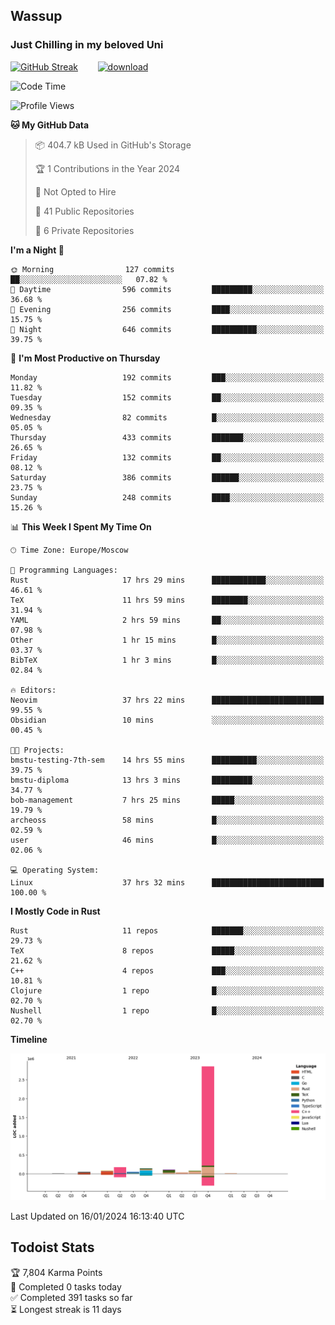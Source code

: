 ## Wassup 
### Just Chilling in my beloved Uni 

<!--
-->

[![GitHub Streak](http://github-readme-streak-stats.herokuapp.com?user=archeoss&theme=shades-of-purple&hide_border=true&date_format=j%20M%5B%20Y%5D)](https://git.io/streak-stats)&nbsp;&nbsp;&nbsp;&nbsp;&nbsp;&nbsp;&nbsp;&nbsp;[![download](https://user-images.githubusercontent.com/68448737/147796309-d8b65b1d-4dde-40d9-b03a-2b42aaa6cd43.jpeg)
](http://bmstu.ru/)

<!--START_SECTION:waka-->
![Code Time](http://img.shields.io/badge/Code%20Time-2%2C384%20hrs%2024%20mins-blue)

![Profile Views](http://img.shields.io/badge/Profile%20Views-27-blue)

**🐱 My GitHub Data** 

> 📦 404.7 kB Used in GitHub's Storage 
 > 
> 🏆 1 Contributions in the Year 2024
 > 
> 🚫 Not Opted to Hire
 > 
> 📜 41 Public Repositories 
 > 
> 🔑 6 Private Repositories 
 > 
**I'm a Night 🦉** 

```text
🌞 Morning                127 commits         ██░░░░░░░░░░░░░░░░░░░░░░░   07.82 % 
🌆 Daytime                596 commits         █████████░░░░░░░░░░░░░░░░   36.68 % 
🌃 Evening                256 commits         ████░░░░░░░░░░░░░░░░░░░░░   15.75 % 
🌙 Night                  646 commits         ██████████░░░░░░░░░░░░░░░   39.75 % 
```
📅 **I'm Most Productive on Thursday** 

```text
Monday                   192 commits         ███░░░░░░░░░░░░░░░░░░░░░░   11.82 % 
Tuesday                  152 commits         ██░░░░░░░░░░░░░░░░░░░░░░░   09.35 % 
Wednesday                82 commits          █░░░░░░░░░░░░░░░░░░░░░░░░   05.05 % 
Thursday                 433 commits         ███████░░░░░░░░░░░░░░░░░░   26.65 % 
Friday                   132 commits         ██░░░░░░░░░░░░░░░░░░░░░░░   08.12 % 
Saturday                 386 commits         ██████░░░░░░░░░░░░░░░░░░░   23.75 % 
Sunday                   248 commits         ████░░░░░░░░░░░░░░░░░░░░░   15.26 % 
```


📊 **This Week I Spent My Time On** 

```text
🕑︎ Time Zone: Europe/Moscow

💬 Programming Languages: 
Rust                     17 hrs 29 mins      ████████████░░░░░░░░░░░░░   46.61 % 
TeX                      11 hrs 59 mins      ████████░░░░░░░░░░░░░░░░░   31.94 % 
YAML                     2 hrs 59 mins       ██░░░░░░░░░░░░░░░░░░░░░░░   07.98 % 
Other                    1 hr 15 mins        █░░░░░░░░░░░░░░░░░░░░░░░░   03.37 % 
BibTeX                   1 hr 3 mins         █░░░░░░░░░░░░░░░░░░░░░░░░   02.84 % 

🔥 Editors: 
Neovim                   37 hrs 22 mins      █████████████████████████   99.55 % 
Obsidian                 10 mins             ░░░░░░░░░░░░░░░░░░░░░░░░░   00.45 % 

🐱‍💻 Projects: 
bmstu-testing-7th-sem    14 hrs 55 mins      ██████████░░░░░░░░░░░░░░░   39.75 % 
bmstu-diploma            13 hrs 3 mins       █████████░░░░░░░░░░░░░░░░   34.77 % 
bob-management           7 hrs 25 mins       █████░░░░░░░░░░░░░░░░░░░░   19.79 % 
archeoss                 58 mins             █░░░░░░░░░░░░░░░░░░░░░░░░   02.59 % 
user                     46 mins             █░░░░░░░░░░░░░░░░░░░░░░░░   02.06 % 

💻 Operating System: 
Linux                    37 hrs 32 mins      █████████████████████████   100.00 % 
```

**I Mostly Code in Rust** 

```text
Rust                     11 repos            ███████░░░░░░░░░░░░░░░░░░   29.73 % 
TeX                      8 repos             █████░░░░░░░░░░░░░░░░░░░░   21.62 % 
C++                      4 repos             ███░░░░░░░░░░░░░░░░░░░░░░   10.81 % 
Clojure                  1 repo              █░░░░░░░░░░░░░░░░░░░░░░░░   02.70 % 
Nushell                  1 repo              █░░░░░░░░░░░░░░░░░░░░░░░░   02.70 % 
```



**Timeline**

![Lines of Code chart](https://raw.githubusercontent.com/archeoss/archeoss/master/assets/bar_graph.png)


 Last Updated on 16/01/2024 16:13:40 UTC
<!--END_SECTION:waka-->

## Todoist Stats

<!-- TODO-IST:START -->
🏆  7,804 Karma Points           
🌸  Completed 0 tasks today           
✅  Completed 391 tasks so far           
⏳  Longest streak is 11 days
<!-- TODO-IST:END -->
